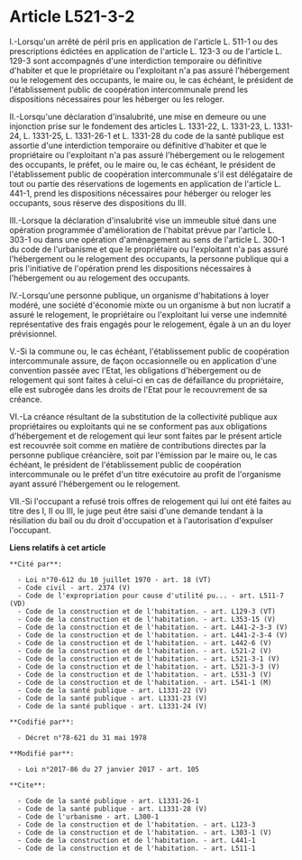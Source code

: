 # Article L521-3-2

I.-Lorsqu'un arrêté de péril pris en application de l'article L. 511-1 ou des prescriptions édictées en application de
l'article L. 123-3 ou de l'article L. 129-3 sont accompagnés d'une interdiction temporaire ou définitive d'habiter et que le
propriétaire ou l'exploitant n'a pas assuré l'hébergement ou le relogement des occupants, le maire ou, le cas échéant, le
président de l'établissement public de coopération intercommunale prend les dispositions nécessaires pour les héberger ou les
reloger. 

II.-Lorsqu'une déclaration d'insalubrité, une mise en demeure ou une injonction prise sur le fondement des articles L.
1331-22, L. 1331-23, L. 1331-24, L. 1331-25, L. 1331-26-1 et L. 1331-28 du code de la santé publique est assortie d'une
interdiction temporaire ou définitive d'habiter et que le propriétaire ou l'exploitant n'a pas assuré l'hébergement ou le
relogement des occupants, le préfet, ou le maire ou, le cas échéant, le président de l'établissement public de coopération
intercommunale s'il est délégataire de tout ou partie des réservations de logements en application de l'article L. 441-1,
prend les dispositions nécessaires pour héberger ou reloger les occupants, sous réserve des dispositions du III. 

III.-Lorsque la déclaration d'insalubrité vise un immeuble situé dans une opération programmée d'amélioration de l'habitat
prévue par l'article L. 303-1 ou dans une opération d'aménagement au sens de l'article L. 300-1 du code de l'urbanisme et que
le propriétaire ou l'exploitant n'a pas assuré l'hébergement ou le relogement des occupants, la personne publique qui a pris
l'initiative de l'opération prend les dispositions nécessaires à l'hébergement ou au relogement des occupants. 

IV.-Lorsqu'une personne publique, un organisme d'habitations à loyer modéré, une société d'économie mixte ou un organisme à
but non lucratif a assuré le relogement, le propriétaire ou l'exploitant lui verse une indemnité représentative des frais
engagés pour le relogement, égale à un an du loyer prévisionnel. 

V.-Si la commune ou, le cas échéant, l'établissement public de coopération intercommunale assure, de façon occasionnelle ou
en application d'une convention passée avec l'Etat, les obligations d'hébergement ou de relogement qui sont faites à celui-ci
en cas de défaillance du propriétaire, elle est subrogée dans les droits de l'Etat pour le recouvrement de sa créance. 

VI.-La créance résultant de la substitution de la collectivité publique aux propriétaires ou exploitants qui ne se conforment
pas aux obligations d'hébergement et de relogement qui leur sont faites par le présent article est recouvrée soit comme en
matière de contributions directes par la personne publique créancière, soit par l'émission par le maire ou, le cas échéant,
le président de l'établissement public de coopération intercommunale ou le préfet d'un titre exécutoire au profit de
l'organisme ayant assuré l'hébergement ou le relogement. 

VII.-Si l'occupant a refusé trois offres de relogement qui lui ont été faites au titre des I, II ou III, le juge peut être
saisi d'une demande tendant à la résiliation du bail ou du droit d'occupation et à l'autorisation d'expulser l'occupant.

**Liens relatifs à cet article**

	**Cité par**:

	  - Loi n°70-612 du 10 juillet 1970 - art. 18 (VT)
	  - Code civil - art. 2374 (V)
	  - Code de l'expropriation pour cause d'utilité pu... - art. L511-7 (VD)
	  - Code de la construction et de l'habitation. - art. L129-3 (VT)
	  - Code de la construction et de l'habitation. - art. L353-15 (V)
	  - Code de la construction et de l'habitation. - art. L441-2-3-3 (V)
	  - Code de la construction et de l'habitation. - art. L441-2-3-4 (V)
	  - Code de la construction et de l'habitation. - art. L442-6 (V)
	  - Code de la construction et de l'habitation. - art. L521-2 (V)
	  - Code de la construction et de l'habitation. - art. L521-3-1 (V)
	  - Code de la construction et de l'habitation. - art. L521-3-3 (V)
	  - Code de la construction et de l'habitation. - art. L531-3 (V)
	  - Code de la construction et de l'habitation. - art. L541-1 (M)
	  - Code de la santé publique - art. L1331-22 (V)
	  - Code de la santé publique - art. L1331-23 (V)
	  - Code de la santé publique - art. L1331-24 (V)

	**Codifié par**:

	  - Décret n°78-621 du 31 mai 1978

	**Modifié par**:

	  - Loi n°2017-86 du 27 janvier 2017 - art. 105

	**Cite**:

	  - Code de la santé publique - art. L1331-26-1
	  - Code de la santé publique - art. L1331-28 (V)
	  - Code de l'urbanisme - art. L300-1
	  - Code de la construction et de l'habitation. - art. L123-3
	  - Code de la construction et de l'habitation. - art. L303-1 (V)
	  - Code de la construction et de l'habitation. - art. L441-1
	  - Code de la construction et de l'habitation. - art. L511-1
